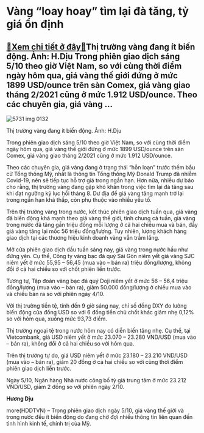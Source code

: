 Vàng “loay hoay” tìm lại đà tăng, tỷ giá ổn định
================================================

[:gift:Xem chi tiết ở đây:gift:](https://hddtvn.com/vang-loay-hoay-tim-lai-da-tang-ty-gia-on-dinh/)Thị trường vàng đang ít biến động. Ảnh: H.Dịu Trong phiên giao dịch sáng 5/10 theo giờ Việt Nam, so với cùng thời điểm ngày hôm qua, giá vàng thế giới đứng ở mức 1899 USD/ounce trên sàn Comex, giá vàng giao tháng 2/2021 cũng ở mức 1.912 USD/ounce. Theo các chuyên gia, giá vàng …
---------------------------------------------------------------------------------------------------------------------------------------------------------------------------------------------------------------------------------------------------------------------------------------





![5731 img 0132](https://haiquanonline.com.vn/stores/news_dataimages/diulth/072020/13/13/in_article/5731_IMG_0132.jpg?rt=20201005101201 "Thị trường vàng diễn biến treo cao, kéo theo rủi ro cũng cao. Ảnh: H.Dịu")


Thị trường vàng đang ít biến động. Ảnh: H.Dịu



Trong phiên giao dịch sáng 5/10 theo giờ Việt Nam, so với cùng thời điểm ngày hôm qua, giá vàng thế giới đứng ở mức 1899 USD/ounce trên sàn Comex, giá vàng giao tháng 2/2021 cũng ở mức 1.912 USD/ounce.


Theo các chuyên gia, giá vàng đang ở trạng thái “hỗn loạn” trước thềm bầu cử Tổng thống Mỹ, nhất là thông tin Tổng thống Mỹ Donald Trump đã nhiễm Covid-19, nên sẽ tiếp tục hỗ trợ giá trong ngắn hạn. Hơn nữa, nhiều dự báo cho rằng, thị trường vàng đang gặp khó khăn trong việc tìm lại đà tăng sau khi đạt ngưỡng kỷ lục hồi tháng 8. Dư địa để giá vàng tăng mạnh trở lại trong ngắn hạn khá thấp, còn phụ thuộc vào nhiều yếu tố.


Trên thị trường vàng trong nước, kết thúc phiên giao dịch tuần qua, giá vàng đã biến động khá mạnh theo giá vàng thế giới, tính chung cả tuần, giá vàng trong nước đã tăng gần triệu đồng mỗi lượng ở cả hai chiều mua và bán, đẩy giá vàng tăng lại mốc 56 triệu đồng/lượng. Tuy nhiên, lượng khách hàng giao dịch tại các thương hiệu kinh doanh vàng vẫn trầm lắng.


Mở cửa phiên giao dịch đầu tuần sáng nay, giá vàng trong nước hầu như đứng yên. Cụ thể, Công ty vàng bạc đá quý Sài Gòn niêm yết giá vàng SJC niêm yết ở mức 55,95 – 56,45 (mua vào – bán ra) triệu đồng/lượng, không đổi ở cả hai chiều so với chốt phiên liền trước.


Tương tự, Tập đoàn vàng bạc đá quý Doji niêm yết ở mức 56 – 56,4 triệu đồng/lượng (mua vào – bán ra), giảm 50.000 đồng/lượng ở chiều mua vào và chiều bán ra so với phiên ngày 4/10.


Với thị trường tiền tệ, tính đến 9 giờ sáng nay, chỉ số đồng DXY đo lường biến động của đồng USD so với 6 đồng tiền chủ chốt khác giảm nhẹ 0,12% so với hôm qua, xuống mức 93,73 điểm.


Thị trường ngoại tệ trong nước hôm nay có diễn biến tăng nhẹ. Cụ thể, tại Vietcombank, giá USD niêm yết ở mức 23.070 – 23.280 VND/USD (mua vào – bán ra), không đổi ở cả hai chiều so với hôm qua.


Trên thị trường tự do, giá USD niêm yết ở mức 23.180 – 23.210 VND/USD (mua vào – bán ra), giảm 20 đồng ở cả hai chiều so với cùng thời điểm phiên giao dịch liền trước.


Ngày 5/10, Ngân hàng Nhà nước công bố tỷ giá trung tâm ở mức 23.212 VND/USD, giảm 2 đồng so với phiên ngày 2/10.




**Hương Dịu**



more(HDDTVN) – Trong phiên giao dịch ngày 5/10, giá vàng thế giới và trong nước đều ít biến động do đang chờ đợi nhiều thông tin liên quan đến tình hình kinh tế, chính trị của Mỹ.

